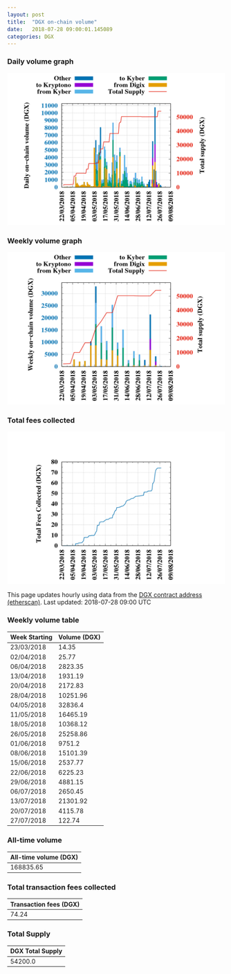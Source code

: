 ```yaml
---
layout: post
title:  "DGX on-chain volume"
date:   2018-07-28 09:00:01.145089
categories: DGX
---
```


### Daily volume graph

![DGX daily volume graph](dgxvolume_scripts/daily.png)

### Weekly volume graph

![DGX weekly volume graph](dgxvolume_scripts/out.png)

### Total fees collected

![Total fees collected](dgxvolume_scripts/fees.png)

This page updates hourly using data from the [DGX contract address (etherscan)](https://etherscan.io/token/0x4f3afec4e5a3f2a6a1a411def7d7dfe50ee057bf). Last updated:
2018-07-28 09:00 UTC

### Weekly volume table

Week Starting | Volume (DGX)
--- | ---
23/03/2018|14.35
02/04/2018|25.77
06/04/2018|2823.35
13/04/2018|1931.19
20/04/2018|2172.83
28/04/2018|10251.96
04/05/2018|32836.4
11/05/2018|16465.19
18/05/2018|10368.12
26/05/2018|25258.86
01/06/2018|9751.2
08/06/2018|15101.39
15/06/2018|2537.77
22/06/2018|6225.23
29/06/2018|4881.15
06/07/2018|2650.45
13/07/2018|21301.92
20/07/2018|4115.78
27/07/2018|122.74


### All-time volume

| All-time volume (DGX) |
| --- |
|168835.65|

### Total transaction fees collected

| Transaction fees (DGX) |
| --- |
|74.24|

### Total Supply

| DGX Total Supply |
| --- |
|54200.0|

